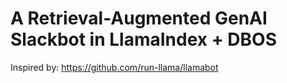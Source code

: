 # A Retrieval-Augmented GenAI Slackbot in LlamaIndex + DBOS

Inspired by: https://github.com/run-llama/llamabot
